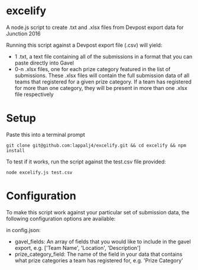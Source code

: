 # excelify
A node.js script to create .txt and .xlsx files from Devpost export data for Junction 2016

Running this script against a Devpost export file (.csv) will yield: 

- 1 .txt, a text file containing all of the submissions in a format that you can paste directly into Gavel
- 0-n .xlsx files, one for each prize category featured in the list of submissions. These .xlsx files will contain the full submission data of all teams that registered for a given prize category. If a team has registered for more than one category, they will be present in more than one .xlsx file respectively

# Setup
Paste this into a terminal prompt

`git clone git@github.com:lappalj4/excelify.git && cd excelify && npm install`

To test if it works, run the script against the test.csv file provided: 

`node excelify.js test.csv`

# Configuration 
To make this script work against your particular set of submission data, the following configuration options are available: 

in config.json: 

- gavel_fields: An array of fields that you would like to include in the gavel export, e.g. ['Team Name', 'Location', 'Description']
- prize_category_field: The name of the field in your data that contains what prize categories a team has registered for, e.g. 'Prize Category'

